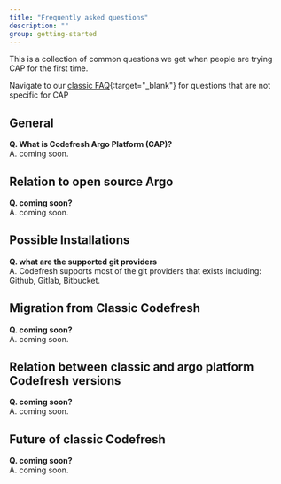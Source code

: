 ```yaml
---
title: "Frequently asked questions"
description: ""
group: getting-started
---
```

This is a collection of common questions we get when people are trying CAP for the first time.

Navigate to our [classic FAQ](https://codefresh.io/docs/docs/getting-started/faq/){:target="\_blank"} for questions that are not specific for CAP

## General

**Q. What is Codefresh Argo Platform (CAP)?**  
A. coming soon.

## Relation to open source Argo

**Q. coming soon?**  
A. coming soon.

## Possible Installations

**Q. what are the supported git providers**  
A. Codefresh supports most of the git providers that exists including: Github, Gitlab, Bitbucket.


## Migration from Classic Codefresh

**Q. coming soon?**  
A. coming soon.

## Relation between classic and argo platform Codefresh versions

**Q. coming soon?**  
A. coming soon.

## Future of classic Codefresh

**Q. coming soon?**  
A. coming soon.
